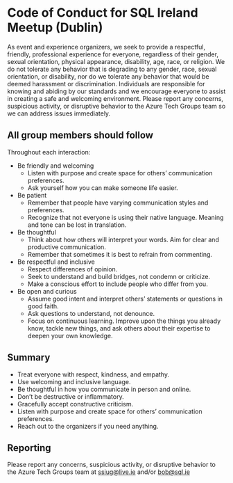# Code of Conduct for SQL Ireland Meetup (Dublin)
As event and experience organizers, we seek to provide a respectful, friendly, professional experience for everyone, regardless of their gender, sexual orientation, physical appearance, disability, age, race, or religion. We do not tolerate any behavior that is degrading to any gender, race, sexual orientation, or disability, nor do we tolerate any behavior that would be deemed harassment or discrimination. Individuals are responsible for knowing and abiding by our standards and we encourage everyone to assist in creating a safe and welcoming environment. Please report any concerns, suspicious activity, or disruptive behavior to the Azure Tech Groups team so we can address issues immediately.

## All group members should follow
Throughout each interaction:

- Be friendly and welcoming
  - Listen with purpose and create space for others’ communication preferences.
  - Ask yourself how you can make someone life easier.
- Be patient
  - Remember that people have varying communication styles and preferences.
  - Recognize that not everyone is using their native language. Meaning and tone can be lost in translation.
- Be thoughtful
  - Think about how others will interpret your words. Aim for clear and productive communication.
  - Remember that sometimes it is best to refrain from commenting.
- Be respectful and inclusive
  - Respect differences of opinion.
  - Seek to understand and build bridges, not condemn or criticize.
  - Make a conscious effort to include people who differ from you.
- Be open and curious
  - Assume good intent and interpret others’ statements or questions in good faith.
  - Ask questions to understand, not denounce.
  - Focus on continuous learning. Improve upon the things you already know, tackle new things, and ask others about their expertise to deepen your own knowledge.

## Summary
- Treat everyone with respect, kindness, and empathy.
- Use welcoming and inclusive language.
- Be thoughtful in how you communicate in person and online.
- Don’t be destructive or inflammatory.
- Gracefully accept constructive criticism.
- Listen with purpose and create space for others’ communication preferences.
- Reach out to the organizers if you need anything.


## Reporting
Please report any concerns, suspicious activity, or disruptive behavior to the Azure Tech Groups team at ssiug@live.ie and/or bob@sql.ie
